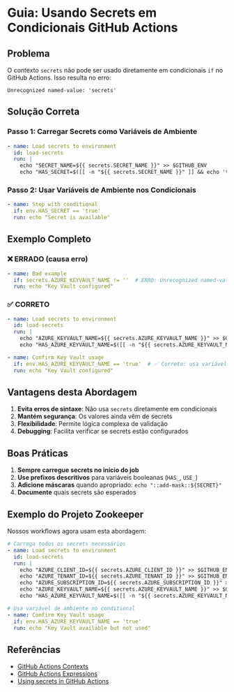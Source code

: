 # Guia: Usando Secrets em Condicionais GitHub Actions

## Problema
O contexto `secrets` não pode ser usado diretamente em condicionais `if` no GitHub Actions. Isso resulta no erro:
```
Unrecognized named-value: 'secrets'
```

## Solução Correta

### Passo 1: Carregar Secrets como Variáveis de Ambiente
```yaml
- name: Load secrets to environment
  id: load-secrets
  run: |
    echo "SECRET_NAME=${{ secrets.SECRET_NAME }}" >> $GITHUB_ENV
    echo "HAS_SECRET=$([[ -n "${{ secrets.SECRET_NAME }}" ]] && echo 'true' || echo 'false')" >> $GITHUB_ENV
```

### Passo 2: Usar Variáveis de Ambiente nos Condicionais
```yaml
- name: Step with conditional
  if: env.HAS_SECRET == 'true'
  run: echo "Secret is available"
```

## Exemplo Completo

### ❌ ERRADO (causa erro)
```yaml
- name: Bad example
  if: secrets.AZURE_KEYVAULT_NAME != ''  # ERRO: Unrecognized named-value: 'secrets'
  run: echo "Key Vault configured"
```

### ✅ CORRETO
```yaml
- name: Load secrets to environment
  id: load-secrets
  run: |
    echo "AZURE_KEYVAULT_NAME=${{ secrets.AZURE_KEYVAULT_NAME }}" >> $GITHUB_ENV
    echo "HAS_AZURE_KEYVAULT_NAME=$([[ -n "${{ secrets.AZURE_KEYVAULT_NAME }}" ]] && echo 'true' || echo 'false')" >> $GITHUB_ENV

- name: Confirm Key Vault usage
  if: env.HAS_AZURE_KEYVAULT_NAME == 'true'  # ✅ Correto: usa variável de ambiente
  run: echo "Key Vault configured"
```

## Vantagens desta Abordagem

1. **Evita erros de sintaxe**: Não usa `secrets` diretamente em condicionais
2. **Mantém segurança**: Os valores ainda vêm de secrets
3. **Flexibilidade**: Permite lógica complexa de validação
4. **Debugging**: Facilita verificar se secrets estão configurados

## Boas Práticas

1. **Sempre carregue secrets no início do job**
2. **Use prefixos descritivos** para variáveis booleanas (`HAS_`, `USE_`)
3. **Adicione máscaras** quando apropriado: `echo "::add-mask::${SECRET}"`
4. **Documente** quais secrets são esperados

## Exemplo do Projeto Zookeeper

Nossos workflows agora usam esta abordagem:

```yaml
# Carrega todos os secrets necessários
- name: Load secrets to environment
  id: load-secrets
  run: |
    echo "AZURE_CLIENT_ID=${{ secrets.AZURE_CLIENT_ID }}" >> $GITHUB_ENV
    echo "AZURE_TENANT_ID=${{ secrets.AZURE_TENANT_ID }}" >> $GITHUB_ENV
    echo "AZURE_SUBSCRIPTION_ID=${{ secrets.AZURE_SUBSCRIPTION_ID }}" >> $GITHUB_ENV
    echo "AZURE_KEYVAULT_NAME=${{ secrets.AZURE_KEYVAULT_NAME }}" >> $GITHUB_ENV
    echo "HAS_AZURE_KEYVAULT_NAME=$([[ -n "${{ secrets.AZURE_KEYVAULT_NAME }}" ]] && echo 'true' || echo 'false')" >> $GITHUB_ENV

# Usa variável de ambiente no conditional
- name: Confirm Key Vault usage
  if: env.HAS_AZURE_KEYVAULT_NAME == 'true'
  run: echo "Key Vault available but not used"
```

## Referências

- [GitHub Actions Contexts](https://docs.github.com/en/actions/learn-github-actions/contexts)
- [GitHub Actions Expressions](https://docs.github.com/en/actions/learn-github-actions/expressions)
- [Using secrets in GitHub Actions](https://docs.github.com/en/actions/security-guides/using-secrets-in-github-actions)